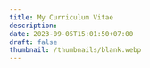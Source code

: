 ```yaml
---
title: My Curriculum Vitae
description: 
date: 2023-09-05T15:01:50+07:00
draft: false
thumbnail: /thumbnails/blank.webp
---
```


